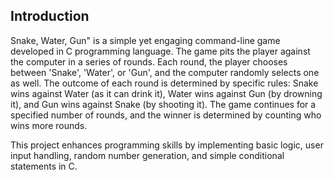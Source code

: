 ## Introduction

Snake, Water, Gun" is a simple yet engaging command-line game developed in C programming language. The game pits the player against the computer in a series of rounds. Each round, the player chooses between 'Snake', 'Water', or 'Gun', and the computer randomly selects one as well. The outcome of each round is determined by specific rules: Snake wins against Water (as it can drink it), Water wins against Gun (by drowning it), and Gun wins against Snake (by shooting it). The game continues for a specified number of rounds, and the winner is determined by counting who wins more rounds.

This project enhances programming skills by implementing basic logic, user input handling, random number generation, and simple conditional statements in C.

